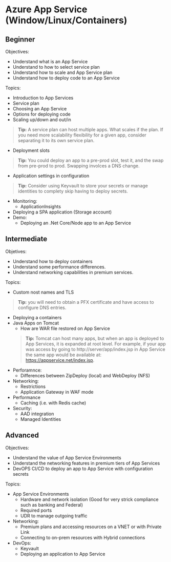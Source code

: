 # Azure App Service (Window/Linux/Containers)

## Beginner

Objectives:

- Understand what is an App Service
- Understand to how to select service plan
- Understand how to scale and App Service plan
- Understand how to deploy code to an App Service

Topics:

- Introduction to App Services
- Service plan
- Choosing an App Service
- Options for deploying code
- Scaling up/down and out/in
> **Tip:** A service plan can host multiple apps. What scales if the plan. If you need more scalability flexibility for a given app, consider separating it to its own service plan.
- Deployment slots
> **Tip:** You could deploy an app to a pre-prod slot, test it, and the swap from pre-prod to prod. Swapping involces a DNS change.
- Application settings in configuration
> **Tip:** Consider using Keyvault to store your secrets or manage identities to complety skip having to deploy secrets.
- Monitoring:
  - ApplicationInsights
- Deploying a SPA application (Storage account)
- Demo:
  - Deploying an .Net Core/Node app to an App Service

## Intermediate

Objetives:

- Understand how to deploy containers
- Understand some performance differences.
- Understand networking capabilities in premium services.

Topics:

- Custom nost names and TLS
> **Tip:** you will need to obtain a PFX certificate and have access to configure DNS entries.
- Deploying a containers
- Java Apps on Tomcat
  - How are WAR file restored on App Service
  > **Tip:** Tomcat can host many apps, but when an app is deployed to App Services, it is expanded at root level. For example, if your app was access by going to http://server/app/index.jsp in App Service the same app would be available at: https://appservice.net/index.jsp.
- Perforamnce:
  - Differences between ZipDeploy (local) and WebDeploy (NFS)
- Networking:
  - Restrictions
  - Application Gateway in WAF mode
- Performance
  - Caching (i.e. with Redis cache)
- Security:
  - AAD integration
  - Managed Identities

## Advanced

Objectives:

- Understand the value of App Service Environments
- Understand the networking features in premium tiers of App Services
- DevOPS CI/CD to deploy an app to App Service with configuration secrets

Topics:

- App Service Environments
  - Hardware and network isolation (Good for very strick compliance such as banking and Federal)
  - Required ports
  - UDR to manage outgoing traffic
- Networking:
  - Premium plans and accessing resources on a VNET or with Private Link
  - Connecting to on-prem resources with Hybrid connections
- DevOps:
  - Keyvault
  - Deploying an application to App Service

